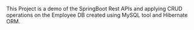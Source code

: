 This Project is a demo of the SpringBoot Rest APIs and applying CRUD operations on the Employee DB created using MySQL tool and Hibernate ORM.
